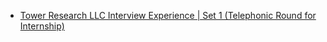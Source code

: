  - [Tower Research LLC Interview Experience | Set 1 (Telephonic Round for Internship)](https://www.geeksforgeeks.org/telephonic-interview-for-tower-research-llc-gurgaon-internshiphigh-frequency-trading/)